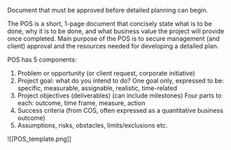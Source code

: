 Document that must be approved before detailed planning can begin.

The POS is a short, 1-page document that concisely state what is to be done, why it is to be done, and what business value the project will provide once completed. 
Main purpose of the POS is to secure management (and client) approval and the resources needed for developing a detailed plan.

POS has 5 components: 
1. Problem or opportunity (or client request, corporate initiative)
2. Project goal: what do you intend to do? One goal only, expressed to be: specific, measurable, assignable, realistic, time-related
3. Project objectives (deliverables) (can include milestones) Four parts to each: outcome, time frame, measure, action
4. Success criteria (from COS, often expressed as a quantitative business outcome)
5. Assumptions, risks, obstacles, limits/exclusions etc.

![[POS_template.png]]


